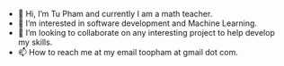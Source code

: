 - 👋 Hi, I’m Tu Pham and currently I am a math teacher.
- 👀 I’m interested in software development and Machine Learning.
- 💞️ I’m looking to collaborate on any interesting project to help develop my skills.
- 📫 How to reach me at my email toopham at gmail dot com.
